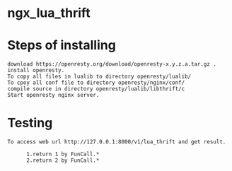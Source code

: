 # ngx_lua_thrift

Steps of installing
======

    download https://openresty.org/download/openresty-x.y.z.a.tar.gz .
    install openresty.
    To copy all files in lualib to directory openresty/lualib/
    To cpoy all conf file to directory openresty/nginx/conf/
    compile source in directory openresty/lualib/libthrift/c
    Start openresty nginx server.

Testing
=======
    To access web url http://127.0.0.1:8000/v1/lua_thrift and get result.

          1.return 1 by FunCall.*
          2.return 2 by FunCall.*

